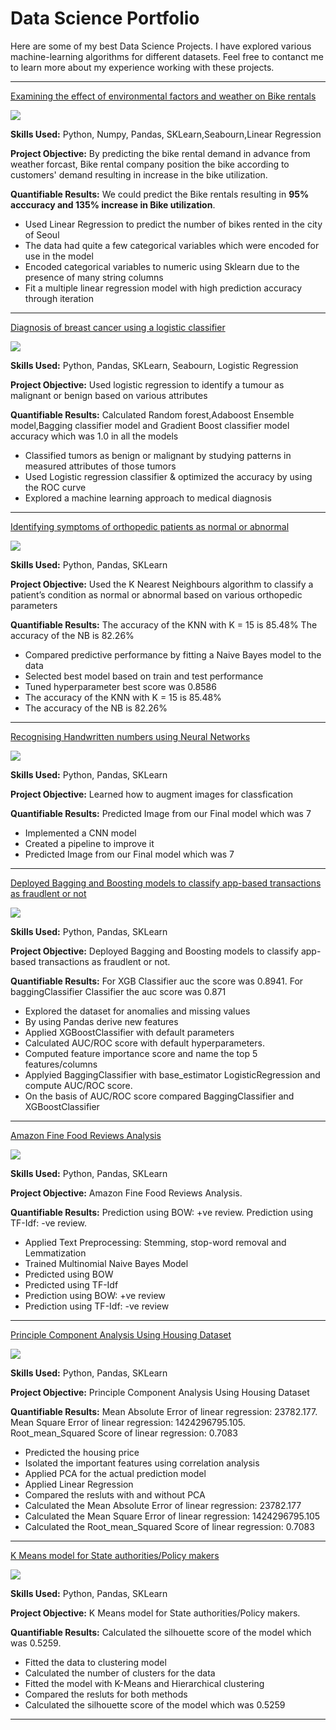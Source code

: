 # Data Science Portfolio

Here are some of my best Data Science Projects. I have explored various machine-learning algorithms for different datasets. Feel free to contanct me to learn more about my experience working with these projects.

***

[Examining the effect of environmental factors and weather on Bike rentals](https://github.com/zamanali23/zaman-ali.github.io/blob/master/linear_reg_project.ipynb)

<img src="images/seoul-bikes.jpeg?raw=true"/>


<b>Skills Used:</b> Python, Numpy, Pandas, SKLearn,Seabourn,Linear Regression

**Project Objective:** By predicting the bike rental demand in advance from weather forcast, Bike rental company position the bike according to customers' demand resulting in increase in the bike utilization.

 **Quantifiable Results:** We could predict the Bike rentals resulting in <b>95% acccuracy and 135% increase in Bike utilization</b>.

- Used Linear Regression to predict the number of bikes rented in the city of Seoul
- The data had quite a few categorical variables which were encoded for use in the model
- Encoded categorical variables to numeric using Sklearn due to the presence of many string columns
- Fit a multiple linear regression model with high prediction accuracy through iteration


***

[Diagnosis of breast cancer using a logistic classifier](https://github.com/zamanali23/zaman-ali.github.io/blob/master/Log_reg_project.ipynb)

<img src="images/breast-cancer.jpeg?raw=true"/>


**Skills Used:** Python, Pandas, SKLearn, Seabourn, Logistic Regression


**Project Objective:** Used logistic regression to identify a tumour as malignant or benign based on various attributes


 **Quantifiable Results:** Calculated Random forest,Adaboost Ensemble model,Bagging classifier model and Gradient Boost classifier model accuracy which was 1.0 in all the models
 
- Classified tumors as benign or malignant by studying patterns in measured attributes of those tumors
- Used Logistic regression classifier & optimized the accuracy by using the ROC curve
- Explored a machine learning approach to medical diagnosis

***

[Identifying symptoms of orthopedic patients as normal or abnormal](https://github.com/zamanali23/zaman-ali.github.io/blob/master/KNN_project.ipynb)

<img src="images/knee-brace-ortho.png?raw=true"/>


**Skills Used:** Python, Pandas, SKLearn


**Project Objective:**  Used the K Nearest Neighbours algorithm to classify a patient’s condition as normal or abnormal based on various orthopedic parameters


 **Quantifiable Results:** The accuracy of the KNN with K = 15 is 85.48% The accuracy of the NB is 82.26%
 


- Compared predictive performance by fitting a Naive Bayes model to the data
- Selected best model based on train and test performance
- Tuned hyperparameter best score was 0.8586
- The accuracy of the KNN with K = 15 is 85.48%
- The accuracy of the NB is 82.26%

***

[Recognising Handwritten numbers using Neural Networks](https://github.com/zamanali23/zaman-ali.github.io/blob/master/Handwriting_Recognition_using_CNN_project.ipynb)

<img src="images/Plot-of-a-Subset-of-Images-from-the-MNIST-Dataset-1024x768.png?raw=true"/>


**Skills Used:** Python, Pandas, SKLearn


**Project Objective:** Learned how to augment images for classfication 


 **Quantifiable Results:** Predicted Image from our Final model which was 7

- Implemented a CNN model 
- Created a pipeline to improve it 
- Predicted Image from our Final model which was 7

***

[Deployed Bagging and Boosting models to classify app-based transactions as fraudlent or not](https://github.com/zamanali23/zaman-ali.github.io/blob/master/Bagging_Boosting_Project.ipynb)

<img src="images/click-fraud1.jpg?raw=true"/>


**Skills Used:** Python, Pandas, SKLearn


**Project Objective:** Deployed Bagging and Boosting models to classify app-based transactions as fraudlent or not.


 **Quantifiable Results:** For XGB Classifier auc the score was 0.8941. For baggingClassifier Classifier the auc score was 0.871
- Explored the dataset for anomalies and missing values 
- By using Pandas derive new features
- Applied XGBoostClassifier with default parameters
- Calculated AUC/ROC score with default hyperparameters.
- Computed feature importance score and name the top 5 features/columns
- Applyied BaggingClassifier with base_estimator LogisticRegression and compute AUC/ROC score.
- On the basis of AUC/ROC score compared BaggingClassifier and XGBoostClassifier 


***



[Amazon Fine Food Reviews Analysis](https://github.com/zamanali23/zaman-ali.github.io/blob/master/Amazon_Fine_Food_Reviews_Analysis.ipynb)

<img src="images/amazon.png?raw=true"/>


**Skills Used:** Python, Pandas, SKLearn


**Project Objective:** Amazon Fine Food Reviews Analysis.


 **Quantifiable Results:** Prediction using BOW: +ve review. Prediction using TF-Idf: -ve review.

- Applied Text Preprocessing: Stemming, stop-word removal and Lemmatization
- Trained Multinomial Naive Bayes Model
- Predicted using BOW
- Predicted using TF-Idf
- Prediction using BOW: +ve review
- Prediction using TF-Idf: -ve review

***
[Principle Component Analysis Using Housing Dataset](https://github.com/zamanali23/zaman-ali.github.io/blob/master/pca_project.ipynb)

<img src="images/pca.jpg?raw=true"/>


**Skills Used:** Python, Pandas, SKLearn


**Project Objective:** Principle Component Analysis Using Housing Dataset

 **Quantifiable Results:**  Mean Absolute Error of linear regression: 23782.177. Mean Square Error of linear regression: 1424296795.105. Root_mean_Squared Score of linear regression: 0.7083

- Predicted the housing price
- Isolated the important features using correlation analysis
- Applied PCA for the actual prediction model
- Applied Linear Regression
- Compared the resluts with and without PCA
- Calculated the Mean Absolute Error of linear regression: 23782.177
- Calculated the Mean Square Error of linear regression: 1424296795.105
- Calculated the Root_mean_Squared Score of linear regression: 0.7083

***

[K Means model for State authorities/Policy makers](https://github.com/zamanali23/zaman-ali.github.io/blob/master/K_Means_Project.ipynb)

<img src="images/kmean.jpg?raw=true"/>


**Skills Used:** Python, Pandas, SKLearn


**Project Objective:** K Means model for State authorities/Policy makers.

 **Quantifiable Results:** Calculated the silhouette score of the model which was 0.5259.

- Fitted the data to clustering model
- Calculated the number of clusters for the data
- Fitted the model with K-Means and Hierarchical clustering
- Compared the resluts for both methods
- Calculated the silhouette score of the model which was 0.5259

***
